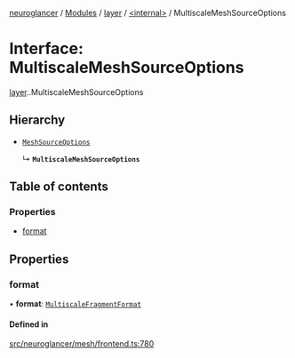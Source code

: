 [neuroglancer](../README.md) / [Modules](../modules.md) / [layer](../modules/layer.md) / [<internal\>](../modules/layer._internal_.md) / MultiscaleMeshSourceOptions

# Interface: MultiscaleMeshSourceOptions

[layer](../modules/layer.md).[<internal>](../modules/layer._internal_.md).MultiscaleMeshSourceOptions

## Hierarchy

- [`MeshSourceOptions`](layer._internal_.MeshSourceOptions.md)

  ↳ **`MultiscaleMeshSourceOptions`**

## Table of contents

### Properties

- [format](layer._internal_.MultiscaleMeshSourceOptions.md#format)

## Properties

### format

• **format**: [`MultiscaleFragmentFormat`](layer._internal_.MultiscaleFragmentFormat.md)

#### Defined in

[src/neuroglancer/mesh/frontend.ts:780](https://github.com/ActiveBrainAtlas2/neuroglancer/blob/540617bc/src/neuroglancer/mesh/frontend.ts#L780)
